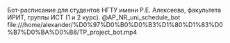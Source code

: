 Бот-расписание для студентов НГТУ имени Р.Е. Алексеева, факультета ИРИТ, группы ИСТ (1 и 2 курс). @AP_NR_uni_schedule_bot
file:///home/alexander/%D0%97%D0%B0%D0%B3%D1%80%D1%83%D0%B7%D0%BA%D0%B8/TP_project_bot.mp4
